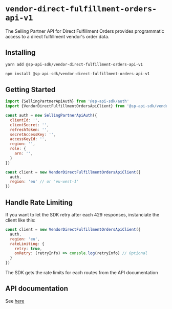 # `vendor-direct-fulfillment-orders-api-v1`

The Selling Partner API for Direct Fulfillment Orders provides programmatic access to a direct fulfillment vendor&#39;s order data.

## Installing

```sh
yarn add @sp-api-sdk/vendor-direct-fulfillment-orders-api-v1
```

```sh
npm install @sp-api-sdk/vendor-direct-fulfillment-orders-api-v1
```

## Getting Started

```javascript
import {SellingPartnerApiAuth} from '@sp-api-sdk/auth'
import {VendorDirectFulfillmentOrdersApiClient} from '@sp-api-sdk/vendor-direct-fulfillment-orders-api-v1'

const auth = new SellingPartnerApiAuth({
  clientId: '',
  clientSecret: '',
  refreshToken: '',
  secretAccessKey: '',
  accessKeyId: '',
  region: '',
  role: {
    arn: '',
  }
})

const client = new VendorDirectFulfillmentOrdersApiClient({
  auth,
  region: 'eu' // or 'eu-west-1'
})
```

## Handle Rate Limiting

If you want to let the SDK retry after each 429 responses, instanciate the client like this:

```javascript
const client = new VendorDirectFulfillmentOrdersApiClient({
  auth,
  region: 'eu',
  rateLimiting: {
    retry: true,
    onRetry: (retryInfo) => console.log(retryInfo) // Optional
  }
})
```

The SDK gets the rate limits for each routes from the API documentation

## API documentation

See [here](https://github.com/amzn/selling-partner-api-docs/tree/main/references/vendor-direct-fulfillment-orders-api/vendorDirectFulfillmentOrdersV1.md)
